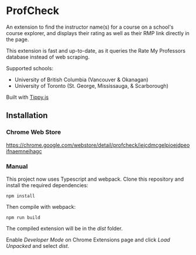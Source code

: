 # ProfCheck

An extension to find the instructor name(s) for a course on a school's course explorer, and displays their rating as well as their RMP link directly in the page.

This extension is fast and up-to-date, as it queries the Rate My Professors database instead of web scraping.

Supported schools:

- University of British Columbia (Vancouver & Okanagan)
- University of Toronto (St. George, Mississauga, & Scarborough)

Built with [Tippy.js](https://atomiks.github.io/tippyjs/)

## Installation

### Chrome Web Store

https://chrome.google.com/webstore/detail/profcheck/iejcdmcgelpioejdpeoifnaemneihagc

### Manual

This project now uses Typescript and webpack. Clone this repository and install the required dependencies:

```shell
npm install
```

Then compile with webpack:

```shell
npm run build
```

The compiled extension will be in the _dist_ folder.

Enable _Developer Mode_ on Chrome Extensions page and click _Load Unpacked_ and select _dist_.
